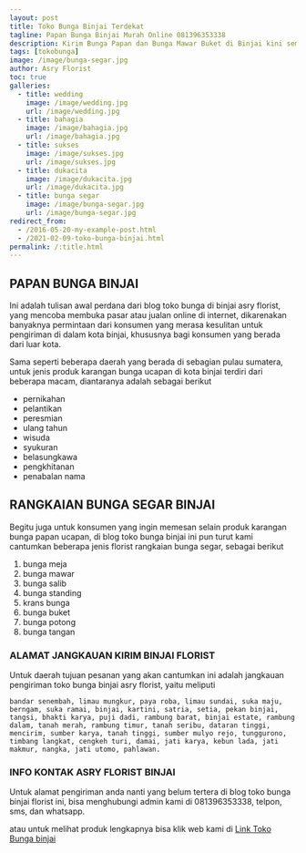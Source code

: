 ```yaml
---
layout: post
title: Toko Bunga Binjai Terdekat
tagline: Papan Bunga Binjai Murah Online 081396353338
description: Kirim Bunga Papan dan Bunga Mawar Buket di Binjai kini semakin mudah dan simpel karena hadirnya salah satu florist binjai terbaik.
tags: [tokobunga]
image: /image/bunga-segar.jpg
author: Asry Florist
toc: true
galleries:
  - title: wedding
    image: /image/wedding.jpg
    url: /image/wedding.jpg
  - title: bahagia
    image: /image/bahagia.jpg
    url: /image/bahagia.jpg
  - title: sukses
    image: /image/sukses.jpg
    url: /image/sukses.jpg
  - title: dukacita
    image: /image/dukacita.jpg
    url: /image/dukacita.jpg
  - title: bunga segar
    image: /image/bunga-segar.jpg
    url: /image/bunga-segar.jpg
redirect_from:
  - /2016-05-20-my-example-post.html
  - /2021-02-09-toko-bunga-binjai.html
permalink: /:title.html
---
```


## PAPAN BUNGA BINJAI
Ini adalah tulisan awal perdana dari blog toko bunga di binjai asry florist, yang mencoba membuka pasar atau jualan online di internet, dikarenakan banyaknya permintaan dari
konsumen yang merasa kesulitan untuk pengiriman di dalam kota binjai, khususnya bagi konsumen yang berada dari luar kota.

Sama seperti beberapa daerah yang berada di sebagian pulau sumatera, untuk jenis produk karangan bunga ucapan di kota binjai terdiri dari beberapa macam, diantaranya
adalah sebagai berikut
- pernikahan
- pelantikan
- peresmian
- ulang tahun
- wisuda
- syukuran
- belasungkawa
- pengkhitanan
- penabalan nama

## RANGKAIAN BUNGA SEGAR BINJAI

Begitu juga untuk konsumen yang ingin memesan selain produk karangan bunga papan ucapan, di blog toko bunga binjai ini pun turut kami cantumkan beberapa jenis florist rangkaian bunga segar, sebagai berikut
1. bunga meja
2. bunga mawar
3. bunga salib
4. bunga standing
5. krans bunga
6. bunga buket
7. bunga potong
8. bunga tangan

### ALAMAT JANGKAUAN KIRIM BINJAI FLORIST

Untuk daerah tujuan pesanan yang akan cantumkan ini adalah jangkauan pengiriman toko bunga binjai asry florist, yaitu meliputi

```
bandar senembah, limau mungkur, paya roba, limau sundai, suka maju, berngam, suka ramai, binjai, kartini, satria, setia, pekan binjai, tangsi, bhakti karya, puji dadi, rambung barat, binjai estate, rambung dalam, tanah merah, rambung timur, tanah seribu, dataran tinggi, mencirim, sumber karya, tanah tinggi, sumber mulyo rejo, tunggurono, timbang langkat, cengkeh turi, damai, jati karya, kebun lada, jati makmur, nangka, jati utomo, pahlawan.
```

### INFO KONTAK ASRY FLORIST BINJAI

Untuk alamat pengiriman anda nanti yang belum tertera di blog toko bunga binjai florist ini, bisa menghubungi admin kami di 081396353338, telpon, sms, dan whatsapp.

atau untuk melihat produk lengkapnya bisa klik web kami di [Link Toko Bunga binjai](https://www.tokobungaasryflorist.com/2012/05/toko-bunga-binjai-081396353338.html "toko bunga di binjai")
